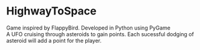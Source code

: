 # HighwayToSpace
Game inspired by FlappyBird. Developed in Python using PyGame \
A UFO cruising through asteroids to gain points. Each sucessful dodging of asteroid will add a point for the player.
